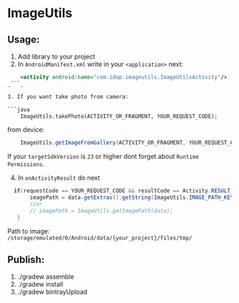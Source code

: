 # ImageUtils

## Usage:
1. Add library to your project
2. In `AndroidManifest.xml` write in your `<application>` next:

 ```xml
     <activity android:name="com.idap.imageutils.ImageUtilsActivity"/>
 _```_
 
3. If you want take photo from camera:

 ```java
     ImageUtils.takePhoto(ACTIVITY_OR_FRAGMENT, YOUR_REQUEST_CODE);
 ```
 from device:
 ```java
     ImageUtils.getImageFromGallery(ACTIVITY_OR_FRAGMENT, YOUR_REQUEST_CODE);
 ```
 If your `targetSdkVersion` is `23` or higher dont forget about `Runtime Permissions`.

4. In `onActivityResult` do next

 ```java
   if(requestCode == YOUR_REQUEST_CODE && resultCode == Activity.RESULT_OK){
        imagePath = data.getExtras().getString(ImageUtils.IMAGE_PATH_KEY);
        //or
        // imagePath = ImageUtils.getImagePath(data);
    }
 ```

 Path to image: `/storage/emulated/0/Android/data/{your_project}/files/tmp/`

## Publish:
1. ./gradew assemble
2. ./gradew install
3. ./gradew bintrayUpload
